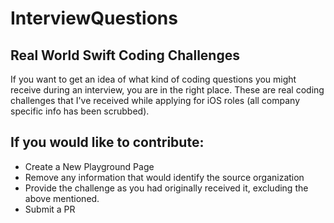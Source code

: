 # InterviewQuestions
## Real World Swift Coding Challenges

If you want to get an idea of what kind of coding questions you might receive during an interview, you are in the right place. These are real coding challenges that I've received while applying for iOS roles (all company specific info has been scrubbed).


## If you would like to contribute:
- Create a New Playground Page
- Remove any information that would identify the source organization
- Provide the challenge as you had originally received it, excluding the above mentioned.
- Submit a PR

